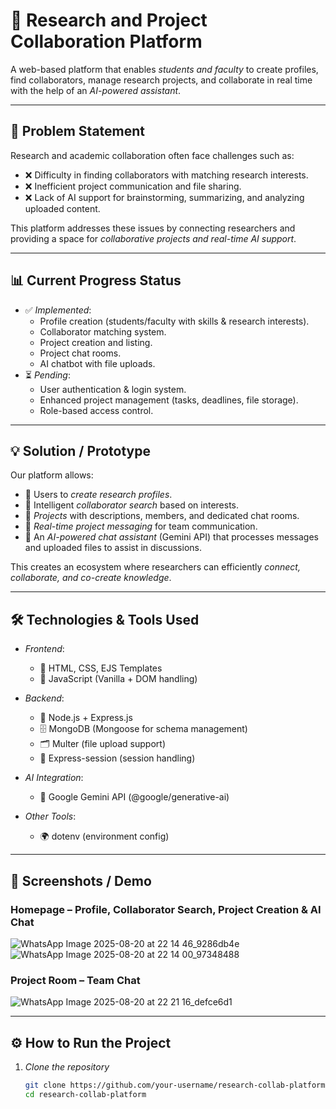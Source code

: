 # 🔬 Research and Project Collaboration Platform

A web-based platform that enables *students and faculty* to create profiles, find collaborators, manage research projects, and collaborate in real time with the help of an *AI-powered assistant*.  

---

## 📝 Problem Statement
Research and academic collaboration often face challenges such as:  
- ❌ Difficulty in finding collaborators with matching research interests.  
- ❌ Inefficient project communication and file sharing.  
- ❌ Lack of AI support for brainstorming, summarizing, and analyzing uploaded content.  

This platform addresses these issues by connecting researchers and providing a space for *collaborative projects and real-time AI support*.

---

## 📊 Current Progress Status
- ✅ *Implemented*:  
  - Profile creation (students/faculty with skills & research interests).  
  - Collaborator matching system.  
  - Project creation and listing.  
  - Project chat rooms.  
  - AI chatbot with file uploads.  
- ⏳ *Pending*:  
  - User authentication & login system.  
  - Enhanced project management (tasks, deadlines, file storage).  
  - Role-based access control.  

---

## 💡 Solution / Prototype
Our platform allows:  
- 👥 Users to *create research profiles*.  
- 🔎 Intelligent *collaborator search* based on interests.  
- 📂 *Projects* with descriptions, members, and dedicated chat rooms.  
- 💬 *Real-time project messaging* for team communication.  
- 🤖 An *AI-powered chat assistant* (Gemini API) that processes messages and uploaded files to assist in discussions.  

This creates an ecosystem where researchers can efficiently *connect, collaborate, and co-create knowledge*.  

---

## 🛠 Technologies & Tools Used
- *Frontend*:  
  - 🎨 HTML, CSS, EJS Templates  
  - 📜 JavaScript (Vanilla + DOM handling)  

- *Backend*:  
  - 🚀 Node.js + Express.js  
  - 🗄 MongoDB (Mongoose for schema management)  
  - 🗂 Multer (file upload support)  
  - 🔑 Express-session (session handling)  

- *AI Integration*:  
  - 🤖 Google Gemini API (@google/generative-ai)  

- *Other Tools*:  
  - 🌍 dotenv (environment config)  

---

## 📸 Screenshots / Demo
### Homepage – Profile, Collaborator Search, Project Creation & AI Chat
![WhatsApp Image 2025-08-20 at 22 14 46_9286db4e](https://github.com/user-attachments/assets/3bf1f2e5-1597-43a9-94c3-578c02dd2f3d)  
![WhatsApp Image 2025-08-20 at 22 14 00_97348488](https://github.com/user-attachments/assets/70cff22a-bda6-44cc-b066-991310fe33b0)


### Project Room – Team Chat
![WhatsApp Image 2025-08-20 at 22 21 16_defce6d1](https://github.com/user-attachments/assets/5182c87a-731c-4440-9779-77d9884f2830)
 

---

## ⚙ How to Run the Project

1. *Clone the repository*  
   ```bash
   git clone https://github.com/your-username/research-collab-platform.git
   cd research-collab-platform


 

